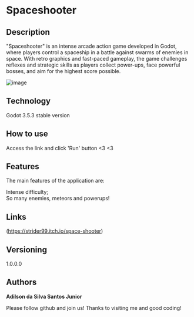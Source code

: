 # Spaceshooter
## Description 

"Spaceshooter" is an intense arcade action game developed in Godot, where players control a spaceship in a battle against swarms of enemies in space. With retro graphics and fast-paced gameplay, the game challenges reflexes and strategic skills as players collect power-ups, face powerful bosses, and aim for the highest score possible.

![image](https://github.com/user-attachments/assets/771b253d-d0e4-4757-86d0-d440b1d1a4f1)

## Technology 

Godot 3.5.3 stable version

## How to use

Access the link and click 'Run' button <3 <3

## Features

The main features of the application are:

Intense difficulty;  
So many enemies, meteors and powerups!
 

## Links
(https://strider99.itch.io/space-shooter)
  
## Versioning

1.0.0.0

## Authors
**Adilson da Silva Santos Junior** 

Please follow github and join us!
Thanks to visiting me and good coding!
